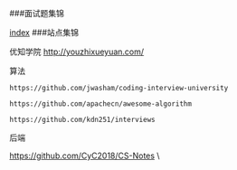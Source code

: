 ###面试题集锦

[index](index/最全技术面试Java：阿里11面试+网易+百度+美团.md) ###站点集锦

优知学院
http://youzhixueyuan.com/

算法

    https://github.com/jwasham/coding-interview-university

    https://github.com/apachecn/awesome-algorithm

    https://github.com/kdn251/interviews

后端

https://github.com/CyC2018/CS-Notes
\
